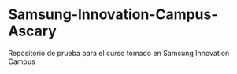 # Samsung-Innovation-Campus-Ascary
Repositorio de prueba para el curso tomado en Samsung Innovation Campus 
